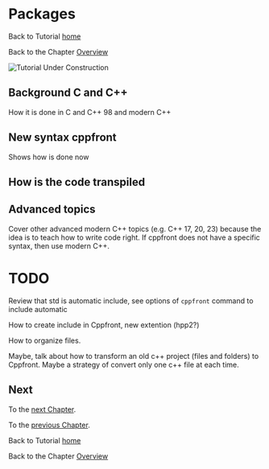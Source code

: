 # Packages


Back to Tutorial [home](../README.md)

Back to the Chapter [Overview](Overview.md)

![Tutorial Under Construction](../TutorialUnderConstruction.png)

## Background C and C++

How it is done in C and C++ 98 and modern C++

## New syntax cppfront

Shows how is done now


## How is the code transpiled


## Advanced topics

Cover other advanced modern C++ topics (e.g. C++ 17, 20, 23) because the idea is to teach how to write code right.
If cppfront does not have a specific syntax, then use modern C++.

# TODO
Review that std is automatic include, see options of `cppfront` command to include automatic

How to create include in Cppfront, new extention (hpp2?)

How to organize files.

Maybe, talk about how to transform an old c++ project  (files and folders) to Cppfront. Maybe a strategy of convert only one c++ file at each time.




## Next

To the [next Chapter](Modules.md).

To the [previous Chapter](../generics/Templates_concepts.md).

Back to Tutorial [home](../README.md)

Back to the Chapter [Overview](Overview.md)
